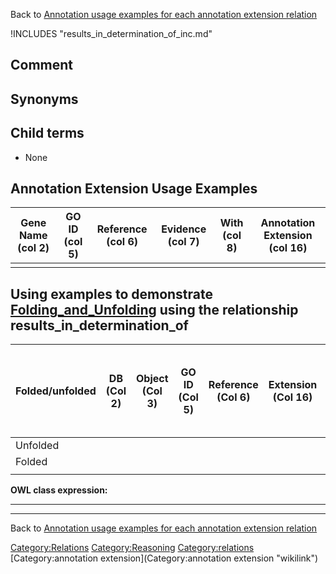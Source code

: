 Back to [Annotation usage examples for each annotation extension relation](http://wiki.geneontology.org/index.php/Annotation_usage_examples_for_each_annotation_extension_relation)

!INCLUDES "results_in_determination_of_inc.md"

Comment
-------

Synonyms
--------

Child terms
-----------

-   None

Annotation Extension Usage Examples
-----------------------------------

| Gene Name (col 2) | GO ID (col 5) | Reference (col 6) | Evidence (col 7) | With (col 8) | Annotation Extension (col 16) |
|-------------------|---------------|-------------------|------------------|--------------|-------------------------------|
|                   |               |                   |                  |              |                               |

Using examples to demonstrate [Folding\_and\_Unfolding](Folding_and_Unfolding "wikilink") using the relationship results\_in\_determination\_of
-----------------------------------------------------------------------------------------------------------------------------------------------

| Folded/unfolded | DB (Col 2) | Object (Col 3) | GO ID (Col 5) | Reference (Col 6) | Extension (Col 16) | Parent terms for new folded GO term |
|-----------------|------------|----------------|---------------|-------------------|--------------------|-------------------------------------|
| Unfolded        |            |                |               |                   |                    |                                     |
| Folded          |            |                |               |                   |                    |                                     |
||

**OWL class expression:**

------------------------------------------------------------------------

------------------------------------------------------------------------

Back to [Annotation usage examples for each annotation extension relation](http://wiki.geneontology.org/index.php/Annotation_usage_examples_for_each_annotation_extension_relation)

<Category:Relations> <Category:Reasoning> <Category:relations> [Category:annotation extension](Category:annotation extension "wikilink")
